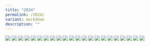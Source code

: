```yaml
---
title: "2024"
permalink: /2024/
variant: markdown
description: ""
---
```

![](/images/HSP%20Class/2024/For_HSP_Website___Class_of_2024_Page_01.jpg)
![](/images/HSP%20Class/2024/For_HSP_Website___Class_of_2024_Page_02.jpg)
![](/images/HSP%20Class/2024/For_HSP_Website___Class_of_2024_Page_03.jpg)
![](/images/HSP%20Class/2024/For_HSP_Website___Class_of_2024_Page_04.jpg)
![](/images/HSP%20Class/2024/For_HSP_Website___Class_of_2024_Page_05.jpg)
![](/images/HSP%20Class/2024/For_HSP_Website___Class_of_2024_Page_06.jpg)
![](/images/HSP%20Class/2024/For_HSP_Website___Class_of_2024_Page_07.jpg)
![](/images/HSP%20Class/2024/For_HSP_Website___Class_of_2024_Page_08.jpg)
![](/images/HSP%20Class/2024/For_HSP_Website___Class_of_2024_Page_09.jpg)
![](/images/HSP%20Class/2024/For_HSP_Website___Class_of_2024_Page_10.jpg)
![](/images/HSP%20Class/2024/For_HSP_Website___Class_of_2024_Page_11.jpg)
![](/images/HSP%20Class/2024/For_HSP_Website___Class_of_2024_Page_12.jpg)
![](/images/HSP%20Class/2024/For_HSP_Website___Class_of_2024_Page_13.jpg)
![](/images/HSP%20Class/2024/For_HSP_Website___Class_of_2024_Page_14.jpg)
![](/images/HSP%20Class/2024/For_HSP_Website___Class_of_2024_Page_15.jpg)
![](/images/HSP%20Class/2024/For_HSP_Website___Class_of_2024_Page_16.jpg)
![](/images/HSP%20Class/2024/For_HSP_Website___Class_of_2024_Page_17.jpg)
![](/images/HSP%20Class/2024/For_HSP_Website___Class_of_2024_Page_18.jpg)
![](/images/HSP%20Class/2024/For_HSP_Website___Class_of_2024_Page_19.jpg)
![](/images/HSP%20Class/2024/For_HSP_Website___Class_of_2024_Page_20.jpg)
![](/images/HSP%20Class/2024/For_HSP_Website___Class_of_2024_Page_21.jpg)
![](/images/HSP%20Class/2024/For_HSP_Website___Class_of_2024_Page_22.jpg)